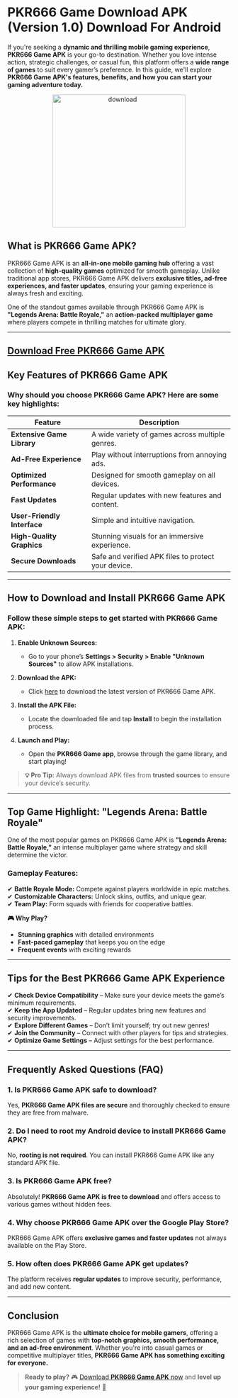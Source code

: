# PKR666 Game Download APK (Version 1.0) Download For Android 

If you're seeking a **dynamic and thrilling mobile gaming experience**, **PKR666 Game APK** is your go-to destination. Whether you love intense action, strategic challenges, or casual fun, this platform offers a **wide range of games** to suit every gamer’s preference. In this guide, we'll explore **PKR666 Game APK's features, benefits, and how you can start your gaming adventure today.**
<meta name="google-site-verification" content="ToIxRVouPzSiljKEjA9I8XUYqSlP8jdnAIklk9wS5CM" />
<p align="center">
  <a href="https://bom.so/vmjrmz" target="_blank">
    <img src="https://media.licdn.com/dms/image/v2/D4D12AQHsImt_5CU6fw/article-inline_image-shrink_1500_2232/article-inline_image-shrink_1500_2232/0/1723665758716?e=1744848000&v=beta&t=xFQwgh_YIEAhochUEIhfVoJCQDd5y3OZzNH_tQHE5dU" alt="download" width="300"/>
  </a>
</p>

## **What is PKR666 Game APK?**
PKR666 Game APK is an **all-in-one mobile gaming hub** offering a vast collection of **high-quality games** optimized for smooth gameplay. Unlike traditional app stores, PKR666 Game APK delivers **exclusive titles, ad-free experiences, and faster updates**, ensuring your gaming experience is always fresh and exciting.

One of the standout games available through PKR666 Game APK is **"Legends Arena: Battle Royale,"** an **action-packed multiplayer game** where players compete in thrilling matches for ultimate glory.

---

## [Download Free PKR666 Game APK](https://bom.so/vmjrmz)

## **Key Features of PKR666 Game APK**
### **Why should you choose PKR666 Game APK? Here are some key highlights:**

| **Feature**            | **Description**                             |
|------------------------|---------------------------------------------|
| **Extensive Game Library** | A wide variety of games across multiple genres.     |
| **Ad-Free Experience** | Play without interruptions from annoying ads.|
| **Optimized Performance** | Designed for smooth gameplay on all devices. |
| **Fast Updates**       | Regular updates with new features and content.   |
| **User-Friendly Interface** | Simple and intuitive navigation.  |
| **High-Quality Graphics** | Stunning visuals for an immersive experience. |
| **Secure Downloads**   | Safe and verified APK files to protect your device. |

---

## **How to Download and Install PKR666 Game APK**
### **Follow these simple steps to get started with PKR666 Game APK:**

1. **Enable Unknown Sources:**
   - Go to your phone’s **Settings > Security > Enable "Unknown Sources"** to allow APK installations.

2. **Download the APK:**
   - Click [here](https://bom.so/vmjrmz) to download the latest version of PKR666 Game APK.

3. **Install the APK File:**
   - Locate the downloaded file and tap **Install** to begin the installation process.

4. **Launch and Play:**
   - Open the **PKR666 Game app**, browse through the game library, and start playing!

> **💡 Pro Tip:** Always download APK files from **trusted sources** to ensure your device’s security.

---

## **Top Game Highlight: "Legends Arena: Battle Royale"**
One of the most popular games on PKR666 Game APK is **"Legends Arena: Battle Royale,"** an intense multiplayer game where strategy and skill determine the victor.

### **Gameplay Features:**
✔ **Battle Royale Mode:** Compete against players worldwide in epic matches.  
✔ **Customizable Characters:** Unlock skins, outfits, and unique gear.  
✔ **Team Play:** Form squads with friends for cooperative battles.  

**🎮 Why Play?**  
- **Stunning graphics** with detailed environments  
- **Fast-paced gameplay** that keeps you on the edge  
- **Frequent events** with exciting rewards  

---

## **Tips for the Best PKR666 Game APK Experience**
✔ **Check Device Compatibility** – Make sure your device meets the game’s minimum requirements.  
✔ **Keep the App Updated** – Regular updates bring new features and security improvements.  
✔ **Explore Different Games** – Don’t limit yourself; try out new genres!  
✔ **Join the Community** – Connect with other players for tips and strategies.  
✔ **Optimize Game Settings** – Adjust settings for the best performance.  

---

## **Frequently Asked Questions (FAQ)**

### **1. Is PKR666 Game APK safe to download?**  
Yes, **PKR666 Game APK files are secure** and thoroughly checked to ensure they are free from malware.

### **2. Do I need to root my Android device to install PKR666 Game APK?**  
No, **rooting is not required**. You can install PKR666 Game APK like any standard APK file.

### **3. Is PKR666 Game APK free?**  
Absolutely! **PKR666 Game APK is free to download** and offers access to various games without hidden fees.

### **4. Why choose PKR666 Game APK over the Google Play Store?**  
PKR666 Game APK offers **exclusive games and faster updates** not always available on the Play Store.

### **5. How often does PKR666 Game APK get updates?**  
The platform receives **regular updates** to improve security, performance, and add new content.

---

## **Conclusion**
PKR666 Game APK is the **ultimate choice for mobile gamers**, offering a rich selection of games with **top-notch graphics, smooth performance, and an ad-free environment**. Whether you're into casual games or competitive multiplayer titles, **PKR666 Game APK has something exciting for everyone.**

> **Ready to play?** 🎮 [Download **PKR666 Game APK** now](https://bom.so/vmjrmz) and **level up your gaming experience!** 🚀
